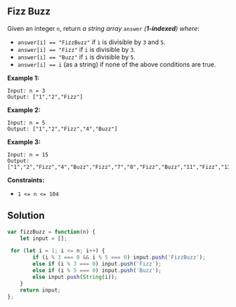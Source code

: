 ## Fizz Buzz

Given an integer `n`, return *a string array* `answer` *(**1-indexed**) where*:

- `answer[i] == "FizzBuzz"` if `i` is divisible by `3` and `5`.
- `answer[i] == "Fizz"` if `i` is divisible by `3`.
- `answer[i] == "Buzz"` if `i` is divisible by `5`.
- `answer[i] == i` (as a string) if none of the above conditions are true.

 

**Example 1:**

```
Input: n = 3
Output: ["1","2","Fizz"]
```

**Example 2:**

```
Input: n = 5
Output: ["1","2","Fizz","4","Buzz"]
```

**Example 3:**

```
Input: n = 15
Output: ["1","2","Fizz","4","Buzz","Fizz","7","8","Fizz","Buzz","11","Fizz","13","14","FizzBuzz"]
```

 

**Constraints:**

- `1 <= n <= 104`



## Solution

```js
var fizzBuzz = function(n) {
    let input = [];

 for (let i = 1; i <= n; i++) {
        if (i % 3 === 0 && i % 5 === 0) input.push('FizzBuzz');
        else if (i % 3 === 0) input.push('Fizz');
        else if (i % 5 === 0) input.push('Buzz');
        else input.push(String(i));
    }
    return input; 
};
```

